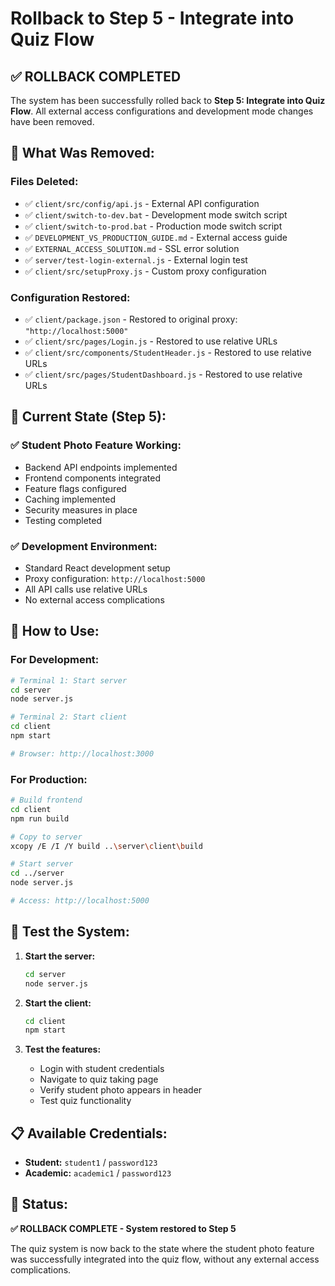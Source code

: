 # Rollback to Step 5 - Integrate into Quiz Flow

## ✅ **ROLLBACK COMPLETED**

The system has been successfully rolled back to **Step 5: Integrate into Quiz Flow**. All external access configurations and development mode changes have been removed.

## 🔄 **What Was Removed:**

### **Files Deleted:**
- ✅ `client/src/config/api.js` - External API configuration
- ✅ `client/switch-to-dev.bat` - Development mode switch script
- ✅ `client/switch-to-prod.bat` - Production mode switch script
- ✅ `DEVELOPMENT_VS_PRODUCTION_GUIDE.md` - External access guide
- ✅ `EXTERNAL_ACCESS_SOLUTION.md` - SSL error solution
- ✅ `server/test-login-external.js` - External login test
- ✅ `client/src/setupProxy.js` - Custom proxy configuration

### **Configuration Restored:**
- ✅ `client/package.json` - Restored to original proxy: `"http://localhost:5000"`
- ✅ `client/src/pages/Login.js` - Restored to use relative URLs
- ✅ `client/src/components/StudentHeader.js` - Restored to use relative URLs
- ✅ `client/src/pages/StudentDashboard.js` - Restored to use relative URLs

## 🎯 **Current State (Step 5):**

### **✅ Student Photo Feature Working:**
- Backend API endpoints implemented
- Frontend components integrated
- Feature flags configured
- Caching implemented
- Security measures in place
- Testing completed

### **✅ Development Environment:**
- Standard React development setup
- Proxy configuration: `http://localhost:5000`
- All API calls use relative URLs
- No external access complications

## 🚀 **How to Use:**

### **For Development:**
```bash
# Terminal 1: Start server
cd server
node server.js

# Terminal 2: Start client
cd client
npm start

# Browser: http://localhost:3000
```

### **For Production:**
```bash
# Build frontend
cd client
npm run build

# Copy to server
xcopy /E /I /Y build ..\server\client\build

# Start server
cd ../server
node server.js

# Access: http://localhost:5000
```

## 🧪 **Test the System:**

1. **Start the server:**
   ```bash
   cd server
   node server.js
   ```

2. **Start the client:**
   ```bash
   cd client
   npm start
   ```

3. **Test the features:**
   - Login with student credentials
   - Navigate to quiz taking page
   - Verify student photo appears in header
   - Test quiz functionality

## 📋 **Available Credentials:**
- **Student:** `student1` / `password123`
- **Academic:** `academic1` / `password123`

## 🎉 **Status:**
**✅ ROLLBACK COMPLETE - System restored to Step 5**

The quiz system is now back to the state where the student photo feature was successfully integrated into the quiz flow, without any external access complications.
